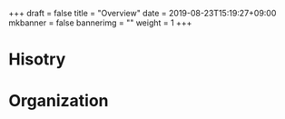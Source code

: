 +++
draft = false
title = "Overview"
date = 2019-08-23T15:19:27+09:00
mkbanner = false
bannerimg = ""
weight = 1
+++

# Hisotry

# Organization

